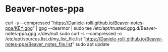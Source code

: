 # Beaver-notes-ppa

curl -s --compressed "https://Daniele-rolli.github.io/Beaver-notes-ppa/KEY.gpg" | gpg --dearmor | sudo tee /etc/apt/trusted.gpg.d/Beaver-notes-ppa.gpg >/dev/null
sudo curl -s --compressed -o /etc/apt/sources.list.d/my_list_file.list "https://Daniele-rolli.github.io/Beaver-notes-ppa/Beaver_notes_file.list"
sudo apt update
